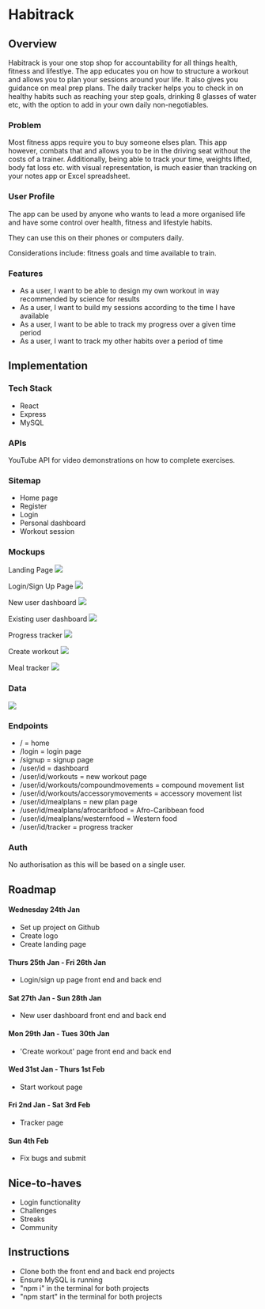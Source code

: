 # Habitrack

## Overview

Habitrack is your one stop shop for accountability for all things health, fitness and lifestlye. The app educates you on how to structure a workout and allows you to plan your sessions around your life. It also gives you guidance on meal prep plans. The daily tracker helps you to check in on healthy habits such as reaching your step goals, drinking 8 glasses of water etc, with the option to add in your own daily non-negotiables.

### Problem

Most fitness apps require you to buy someone elses plan. This app however, combats that and allows you to be in the driving seat without the costs of a trainer. Additionally, being able to track your time, weights lifted, body fat loss etc. with visual representation, is much easier than tracking on your notes app or Excel spreadsheet.

### User Profile

The app can be used by anyone who wants to lead a more organised life and have some control over health, fitness and lifestyle habits.

They can use this on their phones or computers daily.

Considerations include: fitness goals and time available to train.

### Features

- As a user, I want to be able to design my own workout in way recommended by science for results
- As a user, I want to build my sessions according to the time I have available
- As a user, I want to be able to track my progress over a given time period
- As a user, I want to track my other habits over a period of time

## Implementation

### Tech Stack

- React
- Express
- MySQL

### APIs

YouTube API for video demonstrations on how to complete exercises.

### Sitemap

- Home page
- Register
- Login
- Personal dashboard
- Workout session

### Mockups

Landing Page
![](Landing.png)

Login/Sign Up Page
![](login.png)

New user dashboard
![](new-user.png)

Existing user dashboard
![](existing-user.png)

Progress tracker
![](progress-tracker.png)

Create workout
![](create-workout.png)

Meal tracker
![](meal-tracker.png)

### Data

![](image.png)

### Endpoints

- / = home
- /login = login page
- /signup = signup page
- /user/id = dashboard
- /user/id/workouts = new workout page
- /user/id/workouts/compoundmovements = compound movement list
- /user/id/workouts/accessorymovements = accessory movement list
- /user/id/mealplans = new plan page
- /user/id/mealplans/afrocaribfood = Afro-Caribbean food
- /user/id/mealplans/westernfood = Western food
- /user/id/tracker = progress tracker

### Auth

No authorisation as this will be based on a single user.

## Roadmap

#### Wednesday 24th Jan

- Set up project on Github
- Create logo
- Create landing page

#### Thurs 25th Jan - Fri 26th Jan

- Login/sign up page front end and back end

#### Sat 27th Jan - Sun 28th Jan

- New user dashboard front end and back end

#### Mon 29th Jan - Tues 30th Jan

- 'Create workout' page front end and back end

#### Wed 31st Jan - Thurs 1st Feb

- Start workout page

#### Fri 2nd Jan - Sat 3rd Feb

- Tracker page

#### Sun 4th Feb

- Fix bugs and submit

## Nice-to-haves

- Login functionality
- Challenges
- Streaks
- Community

## Instructions

- Clone both the front end and back end projects
- Ensure MySQL is running
- "npm i" in the terminal for both projects
- "npm start" in the terminal for both projects

